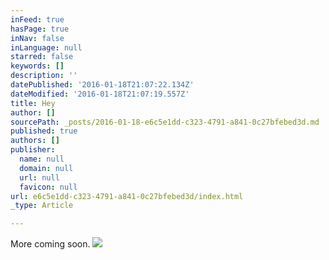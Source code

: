```yaml
---
inFeed: true
hasPage: true
inNav: false
inLanguage: null
starred: false
keywords: []
description: ''
datePublished: '2016-01-18T21:07:22.134Z'
dateModified: '2016-01-18T21:07:19.557Z'
title: Hey
author: []
sourcePath: _posts/2016-01-18-e6c5e1dd-c323-4791-a841-0c27bfebed3d.md
published: true
authors: []
publisher:
  name: null
  domain: null
  url: null
  favicon: null
url: e6c5e1dd-c323-4791-a841-0c27bfebed3d/index.html
_type: Article

---
```

More coming soon.
![](https://the-grid-user-content.s3-us-west-2.amazonaws.com/3f419312-d407-4bd7-8bff-07f4f8646c86.jpg)